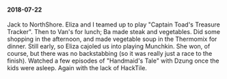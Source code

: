 #### 2018-07-22

Jack to NorthShore. Eliza and I teamed up to play "Captain Toad's Treasure Tracker". Then to Van's for lunch; Ba made steak and vegetables. Did some shopping in the afternoon, and made vegetable soup in the Thermomix for dinner. Still early, so Eliza cajoled us into playing Munchkin. She won, of course, but there was no backstabbing (so it was really just a race to the finish). Watched a few episodes of "Handmaid's Tale" with Dzung once the kids were asleep. Again with the lack of HackTile.